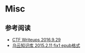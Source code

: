 # Misc

## 参考阅读

+   [CTF Writeups 2016.9.29](http://download.csdn.net/download/wizardforcel/9643080)
+   [乌云知识库 2015.2.11 fix1 epub格式](http://download.csdn.net/download/wizardforcel/9642314)